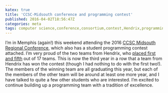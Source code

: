 ```yaml
---
katex: true
title: 'CCSC-Midsouth conference and programming contest'
published: 2016-04-02T18:56:47Z
categories: meta
tags: computer science,conference,consortium,contest,Hendrix,programming
---
```


<p>I’m in Memphis (again!) this weekend attending the 2016 <a href="http://www.ccsc-ms.org/">CCSC Midsouth Regional Conference</a>, which also has a student programming contest attached. I’m very proud of the two teams from Hendrix, who <a href="http://www.ccsc-ms.org/index.php?page=contest&amp;sub=results">placed first and fifth</a> out of 17 teams. This is now the third year in a row that a team from Hendrix has won the contest (though I had nothing to do with the first two!). The members of the winning team are all graduating this year, but each of the members of the other team will be around at least one more year, and I have talked to quite a few other students who are interested. I’m excited to continue building up a programming team with a tradition of excellence.</p>
<div id="refs" class="references">

</div>

